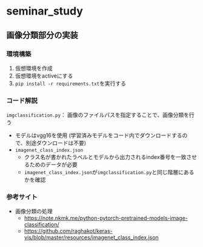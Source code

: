 # seminar_study
## 画像分類部分の実装
### 環境構築
1. 仮想環境を作成
2. 仮想環境をactiveにする
3. `pip install -r requirements.txt`を実行する

### コード解説
`imgclassification.py`： 画像のファイルパスを指定することで、画像分類を行う
- モデルはvgg16を使用 (学習済みモデルをコード内でダウンロードするので、別途ダウンロードは不要)
- `imagenet_class_index.json`
    - クラス名が書かれたラベルとモデルから出力されるindex番号を一致させるためのデータが必要
    - `imagenet_class_index.json`が`imgclassification.py`と同じ階層にあるかを確認
 
### 参考サイト
- 画像分類の処理
    - https://note.nkmk.me/python-pytorch-pretrained-models-image-classification/
    - https://github.com/raghakot/keras-vis/blob/master/resources/imagenet_class_index.json
